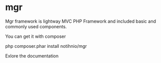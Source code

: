 mgr
===
Mgr framework is lightway MVC PHP Framework and included basic and commonly used components.

You can get it with composer  

php composer.phar install notihnio/mgr


Exlore the documentation



